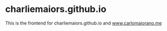 # charliemaiors.github.io
This is the frontend for charliemaiors.github.io and www.carlomaiorano.me
